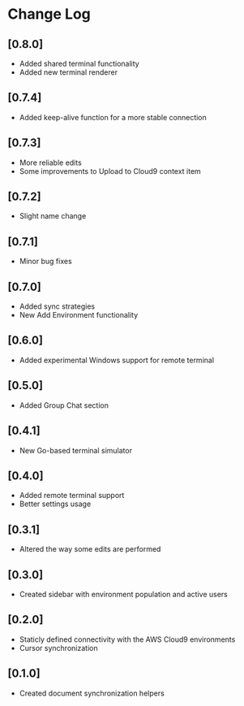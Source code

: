 # Change Log

## [0.8.0]
- Added shared terminal functionality
- Added new terminal renderer

## [0.7.4]
- Added keep-alive function for a more stable connection

## [0.7.3]
- More reliable edits
- Some improvements to Upload to Cloud9 context item

## [0.7.2]
- Slight name change

## [0.7.1]
- Minor bug fixes

## [0.7.0]
- Added sync strategies
- New Add Environment functionality

## [0.6.0]
- Added experimental Windows support for remote terminal

## [0.5.0]
- Added Group Chat section

## [0.4.1]
- New Go-based terminal simulator

## [0.4.0]
- Added remote terminal support
- Better settings usage

## [0.3.1]
- Altered the way some edits are performed

## [0.3.0]
- Created sidebar with environment population and active users

## [0.2.0]
- Staticly defined connectivity with the AWS Cloud9 environments
- Cursor synchronization

## [0.1.0]
- Created document synchronization helpers
